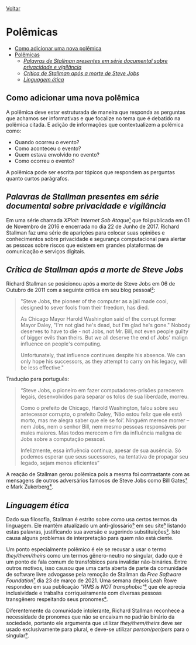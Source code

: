 [Voltar](intro.md)

Polêmicas
====
- [Como adicionar uma nova polêmica](#como-adicionar-uma-nova-polêmica)
- [Polêmicas](#polêmicas)
  - [*Palavras de Stallman presentes em série documental sobre privacidade e vigilância <a name="stallman-e-privacidade"></a>*](#palavras-de-stallman-presentes-em-série-documental-sobre-privacidade-e-vigilância-)
  - [*Crítica de Stallman após a morte de Steve Jobs <a name="morte-de-steve-jobs"></a>*](#crítica-de-stallman-após-a-morte-de-steve-jobs-)
  - [*Linguagem ética <a name="linguagem-etica"></a>*](#linguagem-ética-)

## Como adicionar uma nova polêmica <a name="como-adicionar-uma-nova-polêmica"></a>
A polêmica deve estar estruturada de maneira que responda as perguntas que achamos ser informativas e que focalize no tema que é debatido na polêmica citada. E adição de informações que contextualizem a polêmica como:
* Quando ocorreu o evento?
* Como aconteceu o evento?
* Quem estava envolvido no evento?
* Como ocorreu o evento?

A polêmica pode ser escrita por tópicos que respondem as perguntas quanto curtos parágrafos.

## *Palavras de Stallman presentes em série documental sobre privacidade e vigilância <a name="stallman-e-privacidade"></a>*

Em uma série chamada *XPloit: Internet Sob Ataque*[¹] que foi publicada em 01 de Novembro de 2016 e encerrada no dia 22 de Junho de 2017. Richard Stallman faz uma série de aparições para colocar suas opiniões e conhecimentos sobre privacidade e segurança computacional para alertar as pessoas sobre riscos que existem em grandes plataformas de comunicação e serviços digitais.

## *Crítica de Stallman após a morte de Steve Jobs <a name="morte-de-steve-jobs"></a>*

Richard Stallman se posicionou após a morte de Steve Jobs em 06 de Outubro de 2011 com a seguinte crítica em seu blog pessoal[²]:

>"Steve Jobs, the pioneer of the computer as a jail made cool, designed to sever fools from their freedom, has died.
>
>As Chicago Mayor Harold Washington said of the corrupt former Mayor Daley, "I'm not glad he's dead, but I'm glad he's gone." Nobody deserves to have to die - not Jobs, not Mr. Bill, not even people guilty of bigger evils than theirs. But we all deserve the end of Jobs' malign influence on people's computing.
>
>Unfortunately, that influence continues despite his absence. We can only hope his successors, as they attempt to carry on his legacy, will be less effective."

Tradução para português:
>“Steve Jobs, o pioneiro em fazer computadores-prisões parecerem legais, desenvolvidos para separar os tolos de sua liberdade, morreu.
>
>Como o prefeito de Chicago, Harold Washington, falou sobre seu antecessor  corrupto, o prefeito Daley, ‘Não estou feliz que ele está morto, mas me alegra saber que ele se foi’. Ninguém merece morrer – nem Jobs, nem o senhor Bill, nem mesmo pessoas responsáveis por males maiores. Mas todos merecem o fim da influência maligna de Jobs sobre a computação pessoal.
>
>Infelizmente, essa influência continua, apesar de sua ausência. Só podemos esperar que seus sucessores, na tentativa de propagar seu legado, sejam menos eficientes”

A reação de Stallman gerou polêmica pois a mesma foi contrastante com as mensagens de outros adversários famosos de Steve Jobs como Bill Gates[³] e Mark Zukerberg[⁴].

## *Linguagem ética <a name="linguagem-etica"></a>*

Dado sua filosofia, Stallman é estrito sobre como usa certos termos da linguagem. Ele mantêm atualizado um anti-glossário[⁵] em seu site[⁶] listando estas palavras, justificando sua aversão e sugerindo substituições[⁵]. Isto causa alguns problemas de interpretação para quem não está ciente.

Um ponto especialmente polêmico é ele se recusar a usar o termo *they/them/theirs* como um termos gênero-neutro no singular, dado que é um ponto de fala comum de transfóbicos para invalidar não-bináries. Entre outros motivos, isso causou que uma carta aberta de parte da comunidade de software livre advogasse pela remoção de Stallman da *Free Software Foundation*[⁷] dia 23 de março de 2021. Uma semana depois Leah Rowe respondeu em sua publicação *"RMS is NOT transphobic"*[⁸] que ele aprecia inclusividade e trabalha corriqueiramente com diversas pessoas transgênero respeitando seus pronomes[⁸].

Diferentemente da comunidade intolerante, Richard Stallman reconhece a necessidade de pronomes que não se encaixam no padrão binário da sociedade, portanto ele argumenta que utilizar *they/them/theirs* deve ser usado exclusivamente para plural, e deve-se utilizar *person/per/pers* para o singular[⁹].

[¹]: https://www.youtube.com/watch?v=A4_gJm0UmRA&list=PLXS02vxHRP014eRjSEWwLXDgOvhnZqtlp

[²]: https://stallman.org/archives/2011-jul-oct.html#06_October_2011_%28Steve_Jobs%29

[³]: https://abcnews.go.com/Technology/reaction-steve-jobs-death/story?id=14678187

[⁴]: https://abcnews.go.com/Technology/reaction-steve-jobs-death/story?id=14678187

[⁵]: https://stallman.org/antiglossary.html

[⁶]: https://stallman.org/

[⁷]: https://rms-open-letter.github.io/

[⁸]: https://stallmansupport.org/richard-stallman-is-not-transphobic-says-leah-rowe.html

[⁹]: https://stallman.org/articles/genderless-pronouns.html

